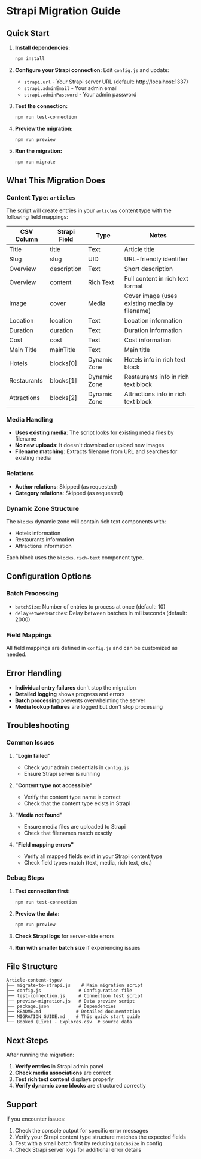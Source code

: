 # Strapi Migration Guide

## Quick Start

1. **Install dependencies:**
   ```bash
   npm install
   ```

2. **Configure your Strapi connection:**
   Edit `config.js` and update:
   - `strapi.url` - Your Strapi server URL (default: http://localhost:1337)
   - `strapi.adminEmail` - Your admin email
   - `strapi.adminPassword` - Your admin password

3. **Test the connection:**
   ```bash
   npm run test-connection
   ```

4. **Preview the migration:**
   ```bash
   npm run preview
   ```

5. **Run the migration:**
   ```bash
   npm run migrate
   ```

## What This Migration Does

### Content Type: `articles`

The script will create entries in your `articles` content type with the following field mappings:

| CSV Column | Strapi Field | Type | Notes |
|------------|--------------|------|-------|
| Title | title | Text | Article title |
| Slug | slug | UID | URL-friendly identifier |
| Overview | description | Text | Short description |
| Overview | content | Rich Text | Full content in rich text format |
| Image | cover | Media | Cover image (uses existing media by filename) |
| Location | location | Text | Location information |
| Duration | duration | Text | Duration information |
| Cost | cost | Text | Cost information |
| Main Title | mainTitle | Text | Main title |
| Hotels | blocks[0] | Dynamic Zone | Hotels info in rich text block |
| Restaurants | blocks[1] | Dynamic Zone | Restaurants info in rich text block |
| Attractions | blocks[2] | Dynamic Zone | Attractions info in rich text block |

### Media Handling

- **Uses existing media**: The script looks for existing media files by filename
- **No new uploads**: It doesn't download or upload new images
- **Filename matching**: Extracts filename from URL and searches for existing media

### Relations

- **Author relations**: Skipped (as requested)
- **Category relations**: Skipped (as requested)

### Dynamic Zone Structure

The `blocks` dynamic zone will contain rich text components with:
- Hotels information
- Restaurants information  
- Attractions information

Each block uses the `blocks.rich-text` component type.

## Configuration Options

### Batch Processing
- `batchSize`: Number of entries to process at once (default: 10)
- `delayBetweenBatches`: Delay between batches in milliseconds (default: 2000)

### Field Mappings
All field mappings are defined in `config.js` and can be customized as needed.

## Error Handling

- **Individual entry failures** don't stop the migration
- **Detailed logging** shows progress and errors
- **Batch processing** prevents overwhelming the server
- **Media lookup failures** are logged but don't stop processing

## Troubleshooting

### Common Issues

1. **"Login failed"**
   - Check your admin credentials in `config.js`
   - Ensure Strapi server is running

2. **"Content type not accessible"**
   - Verify the content type name is correct
   - Check that the content type exists in Strapi

3. **"Media not found"**
   - Ensure media files are uploaded to Strapi
   - Check that filenames match exactly

4. **"Field mapping errors"**
   - Verify all mapped fields exist in your Strapi content type
   - Check field types match (text, media, rich text, etc.)

### Debug Steps

1. **Test connection first:**
   ```bash
   npm run test-connection
   ```

2. **Preview the data:**
   ```bash
   npm run preview
   ```

3. **Check Strapi logs** for server-side errors

4. **Run with smaller batch size** if experiencing issues

## File Structure

```
Article-content-type/
├── migrate-to-strapi.js    # Main migration script
├── config.js              # Configuration file
├── test-connection.js     # Connection test script
├── preview-migration.js   # Data preview script
├── package.json           # Dependencies
├── README.md             # Detailed documentation
├── MIGRATION_GUIDE.md    # This quick start guide
└── Booked (Live) - Explores.csv  # Source data
```

## Next Steps

After running the migration:

1. **Verify entries** in Strapi admin panel
2. **Check media associations** are correct
3. **Test rich text content** displays properly
4. **Verify dynamic zone blocks** are structured correctly

## Support

If you encounter issues:
1. Check the console output for specific error messages
2. Verify your Strapi content type structure matches the expected fields
3. Test with a small batch first by reducing `batchSize` in config
4. Check Strapi server logs for additional error details






